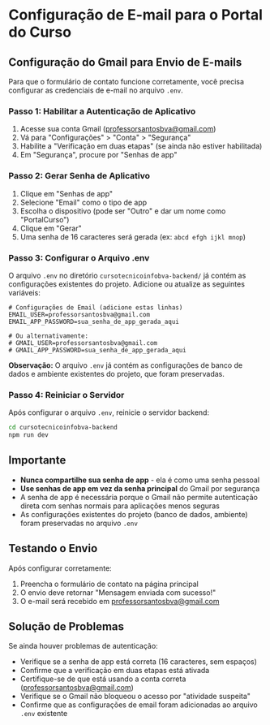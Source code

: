 # Configuração de E-mail para o Portal do Curso

## Configuração do Gmail para Envio de E-mails

Para que o formulário de contato funcione corretamente, você precisa configurar as credenciais de e-mail no arquivo `.env`.

### Passo 1: Habilitar a Autenticação de Aplicativo

1. Acesse sua conta Gmail (professorsantosbva@gmail.com)
2. Vá para "Configurações" > "Conta" > "Segurança"
3. Habilite a "Verificação em duas etapas" (se ainda não estiver habilitada)
4. Em "Segurança", procure por "Senhas de app"

### Passo 2: Gerar Senha de Aplicativo

1. Clique em "Senhas de app"
2. Selecione "Email" como o tipo de app
3. Escolha o dispositivo (pode ser "Outro" e dar um nome como "PortalCurso")
4. Clique em "Gerar"
5. Uma senha de 16 caracteres será gerada (ex: `abcd efgh ijkl mnop`)

### Passo 3: Configurar o Arquivo .env

O arquivo `.env` no diretório `cursotecnicoinfobva-backend/` já contém as configurações existentes do projeto. Adicione ou atualize as seguintes variáveis:

```env
# Configurações de Email (adicione estas linhas)
EMAIL_USER=professorsantosbva@gmail.com
EMAIL_APP_PASSWORD=sua_senha_de_app_gerada_aqui

# Ou alternativamente:
# GMAIL_USER=professorsantosbva@gmail.com
# GMAIL_APP_PASSWORD=sua_senha_de_app_gerada_aqui
```

**Observação:** O arquivo `.env` já contém as configurações de banco de dados e ambiente existentes do projeto, que foram preservadas.

### Passo 4: Reiniciar o Servidor

Após configurar o arquivo `.env`, reinicie o servidor backend:

```bash
cd cursotecnicoinfobva-backend
npm run dev
```

## Importante

- **Nunca compartilhe sua senha de app** - ela é como uma senha pessoal
- **Use senhas de app em vez da senha principal** do Gmail por segurança
- A senha de app é necessária porque o Gmail não permite autenticação direta com senhas normais para aplicações menos seguras
- As configurações existentes do projeto (banco de dados, ambiente) foram preservadas no arquivo `.env`

## Testando o Envio

Após configurar corretamente:
1. Preencha o formulário de contato na página principal
2. O envio deve retornar "Mensagem enviada com sucesso!"
3. O e-mail será recebido em professorsantosbva@gmail.com

## Solução de Problemas

Se ainda houver problemas de autenticação:
- Verifique se a senha de app está correta (16 caracteres, sem espaços)
- Confirme que a verificação em duas etapas está ativada
- Certifique-se de que está usando a conta correta (professorsantosbva@gmail.com)
- Verifique se o Gmail não bloqueou o acesso por "atividade suspeita"
- Confirme que as configurações de email foram adicionadas ao arquivo `.env` existente
